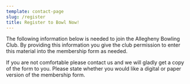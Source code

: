 ```yaml
---
template: contact-page
slug: /register
title: Register to Bowl Now!
---
```

The following information below is needed to join the Allegheny Bowling Club. By providing this information you give the club permission to enter this material into the membership form as needed. 

If you are not comfortable please contact us and we will gladly get a copy of the form to you. Please state whether you would like a digital or paper version of the membership form.
